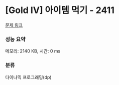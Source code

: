 # [Gold IV] 아이템 먹기 - 2411 

[문제 링크](https://www.acmicpc.net/problem/2411) 

### 성능 요약

메모리: 2140 KB, 시간: 0 ms

### 분류

다이나믹 프로그래밍(dp)

